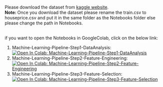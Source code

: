 Please download the dataset from [kaggle website](https://www.kaggle.com/c/house-prices-advanced-regression-techniques/data).<br>
<b> Note: </b> Once you download the dataset please rename the train.csv to houseprice.csv and put it in the same folder as the Notebooks folder else please change the path in Notebooks.<br>
<br>

if you want to open the Notebooks in GoogleColab, click on the below link:<br>
1. Machine-Learning-Pipeline-Step1-DataAnalysis: [![Open In Colab: Machine-Learning-Pipeline-Step1-DataAnalysis](https://colab.research.google.com/assets/colab-badge.svg)](https://colab.research.google.com/github/amitmeel/Deployment-of-Machine-Learning-Models/blob/development/research/Machine-Learning-Pipeline-Step1-DataAnalysis.ipynb)
2. Machine-Learning-Pipeline-Step2-Feature-Engineering: [![Open In Colab: Machine-Learning-Pipeline-Step2-Feature-Engineering](https://colab.research.google.com/assets/colab-badge.svg)](https://colab.research.google.com/github/amitmeel/Deployment-of-Machine-Learning-Models/blob/development/research/Machine-Learning-Pipeline-Step2-Feature-Engineering.ipynb)
3. Machine-Learning-Pipeline-Step3-Feature-Selection: [![Open In Colab: Machine-Learning-Pipeline-Step3-Feature-Selection](https://colab.research.google.com/assets/colab-badge.svg)](https://colab.research.google.com/github/amitmeel/Deployment-of-Machine-Learning-Models/blob/development/research/Machine-Learning-Pipeline-Step3-Feature-Selection.ipynb)